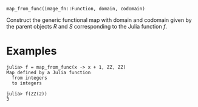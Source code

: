 ```
map_from_func(image_fn::Function, domain, codomain)
```

Construct the generic functional map with domain and codomain given by the parent objects $R$ and $S$ corresponding to the Julia function $f$.

# Examples

```jldoctest
julia> f = map_from_func(x -> x + 1, ZZ, ZZ)
Map defined by a Julia function
  from integers
  to integers

julia> f(ZZ(2))
3
```
